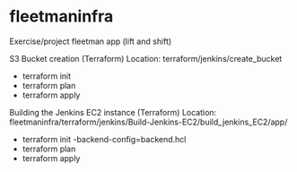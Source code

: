 # fleetmaninfra
Exercise/project fleetman app (lift and shift)


S3 Bucket creation (Terraform)
Location: terraform/jenkins/create_bucket
- terraform init
- terraform plan
- terraform apply


Building the Jenkins EC2 instance (Terraform)
Location: fleetmaninfra/terraform/jenkins/Build-Jenkins-EC2/build_jenkins_EC2/app/
- terraform init -backend-config=backend.hcl
- terraform plan
- terraform apply
